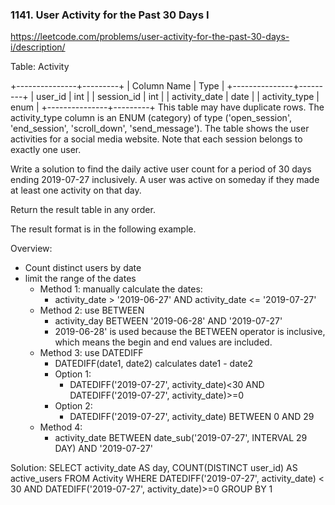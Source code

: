 <h3>1141. User Activity for the Past 30 Days I</h3>

https://leetcode.com/problems/user-activity-for-the-past-30-days-i/description/

Table: Activity

+---------------+---------+
| Column Name   | Type    |
+---------------+---------+
| user_id       | int     |
| session_id    | int     |
| activity_date | date    |
| activity_type | enum    |
+---------------+---------+
This table may have duplicate rows.
The activity_type column is an ENUM (category) of type ('open_session', 'end_session', 'scroll_down', 'send_message').
The table shows the user activities for a social media website. 
Note that each session belongs to exactly one user.
 

Write a solution to find the daily active user count for a period of 30 days ending 2019-07-27 inclusively. A user was active on someday if they made at least one activity on that day.

Return the result table in any order.

The result format is in the following example.

Overview:
- Count distinct users by date
- limit the range of the dates
	- Method 1: manually calculate the dates:
		- activity_date > '2019-06-27' AND activity_date <= '2019-07-27'
	- Method 2: use BETWEEN
		- activity_day BETWEEN '2019-06-28' AND '2019-07-27'
		- 2019-06-28' is used because the BETWEEN operator is inclusive, which means the begin and end values are included.
	- Method 3: use DATEDIFF
		- DATEDIFF(date1, date2) calculates date1 - date2
		- Option 1:
			- DATEDIFF('2019-07-27', activity_date)<30 AND DATEDIFF('2019-07-27', activity_date)>=0 
		- Option 2:
			- DATEDIFF('2019-07-27', activity_date) BETWEEN 0 AND 29
	- Method 4: 
		- activity_date BETWEEN date_sub('2019-07-27', INTERVAL 29 DAY) AND '2019-07-27'

Solution:
SELECT 
    activity_date AS day, 
    COUNT(DISTINCT user_id) AS active_users
FROM 
    Activity
WHERE 
    DATEDIFF('2019-07-27', activity_date) < 30 
    AND DATEDIFF('2019-07-27', activity_date)>=0
GROUP BY 1

